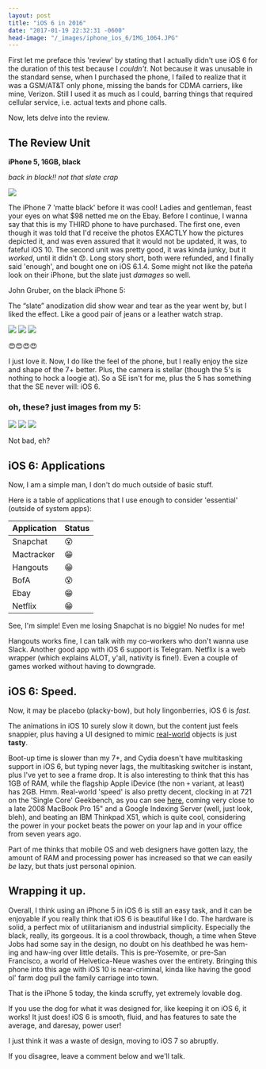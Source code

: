 ```yaml
---
layout: post
title: "iOS 6 in 2016"
date: "2017-01-19 22:32:31 -0600"
head-image: "/_images/iphone_ios_6/IMG_1064.JPG"
---
```

First let me preface this 'review' by stating that I actually didn't use iOS 6 for the duration of this test because I *couldn't*. Not because it was unusable in the standard sense, when I purchased the phone, I failed to realize that it was a GSM/AT&T only phone, missing the bands for CDMA carriers, like mine, Verizon. Still I used it as much as I could, barring things that required cellular service, i.e. actual texts and phone calls.

Now, lets delve into the review.

## The Review Unit

**iPhone 5, 16GB, black**

*back in black!! not that slate crap*

![](/_images/iphone_ios_6/IMG_1068.JPG#stylized)

The iPhone 7 'matte black' before it was cool! Ladies and gentleman, feast your eyes on what $98 netted me on the Ebay. Before I continue, I wanna say that this is my THIRD phone to have purchased. The first one, even though it was told that I'd receive the photos EXACTLY how the pictures depicted it, and was even assured that it would not be updated, it was, to fateful iOS 10. The second unit was pretty good, it was kinda junky, but it *worked*, until it didn't 😞. Long story short, both were refunded, and I finally said 'enough', and bought one on iOS 6.1.4. Some might not like the pateña look on their iPhone, but the slate just *damages* so well.

John Gruber, on the black iPhone 5:

<div class="notice--quote">
The “slate” anodization did show wear and tear as the year went by, but I liked the effect. Like a good pair of jeans or a leather watch strap.
</div>

![](/_images/iphone_ios_6/IMG_1069.JPG#stylized-small)
![](/_images/iphone_ios_6/IMG_1070.JPG#stylized-small)
![](/_images/iphone_ios_6/IMG_1071.JPG#stylized-small)

😍😍😍😍

I just love it. Now, I do like the feel of the phone, but I really enjoy the size and shape of the 7+ better. Plus, the camera is stellar (though the 5's is nothing to hock a loogie at). So  a SE isn't for me, plus the 5 has something that the SE never will: iOS 6.

### oh, these? just images from my 5:

![](/_images/iphone_ios_6/IMG_0013.JPG#stylized-small)
![](/_images/iphone_ios_6/IMG_0014.JPG#stylized-small)
![](/_images/iphone_ios_6/IMG_0015.JPG#stylized-small)

Not bad, eh?

## iOS 6: Applications

Now, I am a simple man, I don't do much outside of basic stuff.

Here is a table of applications that I use enough to consider 'essential' (outside of system apps):

| Application | Status |
|-------------|--------|
| Snapchat    | 😵     |
| Mactracker  | 😁     |
| Hangouts    | 😁     |
| BofA        | 😵     |
| Ebay        | 😁     |
| Netflix     | 😁     |

See, I'm simple! Even me losing Snapchat is no biggie! No nudes for me!

Hangouts works fine, I can talk with my co-workers who don't wanna use Slack. Another good app with iOS 6 support is Telegram. Netflix is a web wrapper (which explains ALOT, y'all, nativity is fine!). Even a couple of games worked without having to downgrade.

## iOS 6: Speed.

Now, it may be placebo (placky-bow), but holy lingonberries, iOS 6 is *fast*.

The animations in iOS 10 surely slow it down, but the content just feels snappier, plus having a UI designed to mimic [real-world](https://dribbble.com/shots/995953-Bus-Schedule-App) objects is just **tasty**.

Boot-up time is slower than my 7+, and Cydia doesn't have multitasking support in iOS 6, but typing never lags, the multitasking switcher is instant, plus I've yet to see a frame drop. It is also interesting to think that this has 1GB of RAM, while the flagship Apple iDevice (the non `+` variant, at least) has 2GB. Hmm. Real-world 'speed' is also pretty decent, clocking in at 721 on the 'Single Core' Geekbench, as you can see [here](http://browser.primatelabs.com/geekbench3/8221245), coming very close to a late 2008 MacBook Pro 15" and a Google Indexing Server (well, just look, bleh), and beating an IBM Thinkpad X51, which is quite cool, considering the power in your pocket beats the power on your lap and in your office from seven years ago.

Part of me thinks that mobile OS and web designers have gotten lazy, the amount of RAM and processing power has increased so that we can easily *be* lazy, but thats just personal opinion.

## Wrapping it up.

Overall, I think using an iPhone 5 in iOS 6 is still an easy task, and it can be enjoyable if you really think that iOS 6 is beautiful like I do. The hardware is solid, a perfect mix of utilitarianism and industrial simplicity. Especially the black, really, its gorgeous. It is a cool throwback, though, a time when Steve Jobs had some say in the design, no doubt on his deathbed he was hem-ing and haw-ing over little details. This is pre-Yosemite, or pre-San Francisco, a world of Helvetica-Neue washes over the entirety. Bringing this phone into this age with iOS 10 is near-criminal, kinda like having the good ol' farm dog pull the family carriage into town.

That is the iPhone 5 today, the kinda scruffy, yet extremely lovable dog.

If you use the dog for what it was designed for, like keeping it on iOS 6, it works! It just does!  iOS 6 is smooth, fluid, and has features to sate the average, and daresay, power user!

I just think it was a waste of design, moving to iOS 7 so abruptly.

If you disagree, leave a comment below and we'll talk.
